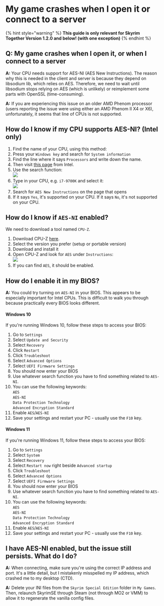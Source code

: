# My game crashes when I open it or connect to a server

{% hint style="warning" %}
**This guide is only relevant for Skyrim Together Version 1.2.0 and below! (with one exception)**
{% endhint %}

## Q: My game crashes when I open it, or when I connect to a server

**A:** Your CPU needs support for AES-NI (AES New Instructions). The reason why this is needed in the client and server is because they depend on libsodium lib, which relies on AES. Therefore, we need to wait until libsodium stops relying on AES (which is unlikely) or reimplement some parts with OpenSSL (time-consuming).

**A:** If you are experiencing this issue on an older AMD Phenom processor (users reporting the issue were using either an AMD Phenom II X4 or X6), unfortunately, it seems that line of CPUs is not supported.

## How do I know if my CPU supports AES-NI? (Intel only)

1. Find the name of your CPU, using this method:
2. Press your `Windows key` and search for `System information`
3. Find the line where it says `Processors` and write down the name.
4. Then visit [this page](https://ark.intel.com) from Intel.
5. Use the search function:\
   ![](https://i.imgur.com/O6kYkjc.png)
6. Type in your CPU, e.g. `i7-9700K` and select it:\
   ![](https://i.imgur.com/7lCuc6P.png)
7. Search for `AES New Instructions` on the page that opens
8. If it says `Yes`, it's supported on your CPU. If it says `No`, it's not supported on your CPU.

## How do I know if `AES-NI` enabled?

We need to download a tool named `CPU-Z`.

1. Download CPU-Z [here](https://www.cpuid.com/softwares/cpu-z.html).
2. Select the version you prefer (setup or portable version)
3. Download and install it
4. Open CPU-Z and look for `AES` under `Instructions`:\
   ![](https://i.imgur.com/s2SjWnq.png)
5. If you can find `AES`, it should be enabled.

## How do I enable it in my BIOS?

**A:** You could try turning on `AES-NI` in your BIOS. This appears to be especially important for Intel CPUs. This is difficult to walk you through because practically every BIOS looks different.

#### Windows 10

If you're running Windows 10, follow these steps to access your BIOS:

1. Go to `Settings`
2. Select `Update and Security`
3. Select `Recovery`
4. Click `Restart`
5. Click `Troubleshoot`
6. Select `Advanced Options`
7. Select `UEFI Firmware Settings`
8. You should now enter your BIOS
9. Use whatever search function you have to find something related to `AES-NI`.
10. You can use the following keywords:\
    `AES`\
    `AES-NI`\
    `Data Protection Technology`\
    `Advanced Encryption Standard`
11. Enable `AES`/`AES-NI`
12. Save your settings and restart your PC - usually use the `F10` key.

#### Windows 11

If you're running Windows 11, follow these steps to access your BIOS:

1. Go to `Settings`
2. Select `System`
3. Select `Recovery`
4. Select `Restart now` right beside `Advanced startup`
5. Click `Troubleshoot`
6. Select `Advanced Options`
7. Select `UEFI Firmware Settings`
8. You should now enter your BIOS
9. Use whatever search function you have to find something related to `AES-NI`.
10. You can use the following keywords:\
    `AES`\
    `AES-NI`\
    `Data Protection Technology`\
    `Advanced Encryption Standard`
11. Enable `AES`/`AES-NI`
12. Save your settings and restart your PC - usually use the `F10` key.

## I have AES-NI enabled, but the issue still persists. What do I do?

**A:** When connecting, make sure you're using the correct IP address and port. It's a little detail, but I mistakenly misspelled my IP address, which crashed me to my desktop (CTD).

**A:** Delete your INI files from the `Skyrim Special Edition` folder in `My Games`. Then, relaunch SkyrimSE through Steam (not through MO2 or VMM) to allow it to regenerate the vanilla config files.

##
